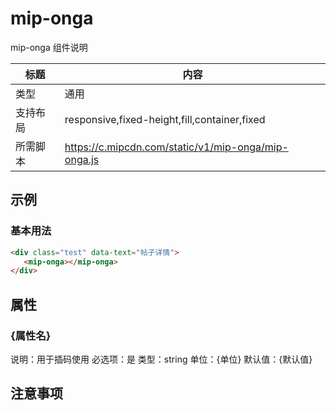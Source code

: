 # mip-onga

mip-onga 组件说明

标题|内容
----|----
类型|通用
支持布局|responsive,fixed-height,fill,container,fixed
所需脚本|https://c.mipcdn.com/static/v1/mip-onga/mip-onga.js

## 示例

### 基本用法
```html
<div class="test" data-text="帖子详情">
   <mip-onga></mip-onga>
</div>
```

## 属性

### {属性名}

说明：用于插码使用
必选项：是
类型：string
单位：{单位}
默认值：{默认值}

## 注意事项
